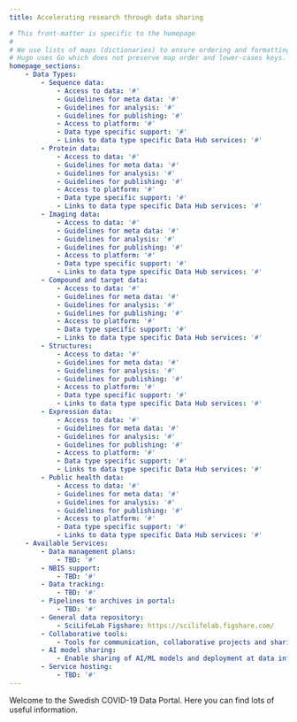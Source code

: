 ```yaml
---
title: Accelerating research through data sharing

# This front-matter is specific to the homepage
#
# We use lists of maps (dictionaries) to ensure ordering and formatting -
# Hugo uses Go which does not preserve map order and lower-cases keys.
homepage_sections:
    - Data Types:
        - Sequence data:
            - Access to data: '#'
            - Guidelines for meta data: '#'
            - Guidelines for analysis: '#'
            - Guidelines for publishing: '#'
            - Access to platform: '#'
            - Data type specific support: '#'
            - Links to data type specific Data Hub services: '#'
        - Protein data:
            - Access to data: '#'
            - Guidelines for meta data: '#'
            - Guidelines for analysis: '#'
            - Guidelines for publishing: '#'
            - Access to platform: '#'
            - Data type specific support: '#'
            - Links to data type specific Data Hub services: '#'
        - Imaging data:
            - Access to data: '#'
            - Guidelines for meta data: '#'
            - Guidelines for analysis: '#'
            - Guidelines for publishing: '#'
            - Access to platform: '#'
            - Data type specific support: '#'
            - Links to data type specific Data Hub services: '#'
        - Compound and target data:
            - Access to data: '#'
            - Guidelines for meta data: '#'
            - Guidelines for analysis: '#'
            - Guidelines for publishing: '#'
            - Access to platform: '#'
            - Data type specific support: '#'
            - Links to data type specific Data Hub services: '#'
        - Structures:
            - Access to data: '#'
            - Guidelines for meta data: '#'
            - Guidelines for analysis: '#'
            - Guidelines for publishing: '#'
            - Access to platform: '#'
            - Data type specific support: '#'
            - Links to data type specific Data Hub services: '#'
        - Expression data:
            - Access to data: '#'
            - Guidelines for meta data: '#'
            - Guidelines for analysis: '#'
            - Guidelines for publishing: '#'
            - Access to platform: '#'
            - Data type specific support: '#'
            - Links to data type specific Data Hub services: '#'
        - Public health data:
            - Access to data: '#'
            - Guidelines for meta data: '#'
            - Guidelines for analysis: '#'
            - Guidelines for publishing: '#'
            - Access to platform: '#'
            - Data type specific support: '#'
            - Links to data type specific Data Hub services: '#'
    - Available Services:
        - Data management plans:
            - TBD: '#'
        - NBIS support:
            - TBD: '#'
        - Data tracking:
            - TBD: '#'
        - Pipelines to archives in portal:
            - TBD: '#'
        - General data repository:
            - SciLifeLab Figshare: https://scilifelab.figshare.com/
        - Collaborative tools:
            - Tools for communication, collaborative projects and sharing within projects: '#'
        - AI model sharing:
            - Enable sharing of AI/ML models and deployment at data infrastructures: '#'
        - Service hosting:
            - TBD: '#'
---
```


Welcome to the Swedish COVID-19 Data Portal. Here you can find lots of useful information.
